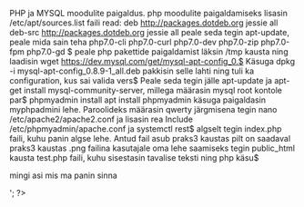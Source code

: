 PHP ja MYSQL moodulite paigaldus.
php moodulite paigaldamiseks lisasin /etc/apt/sources.list faili read:
deb http://packages.dotdeb.org jessie all
deb-src http://packages.dotdeb.org jessie all
peale seda tegin apt-update, peale mida sain teha php7.0-cli php7.0-curl php7.0-dev php7.0-zip php7.0-fpm php7.0-gd $
peale php pakettide paigaldamist läksin /tmp kausta ning laadisin wget https://dev.mysql.com/get/mysql-apt-config_0.$
Käsuga dpkg -i mysql-apt-config_0.8.9-1_all.deb pakkisin selle lahti ning tuli ka configuration, kus sai valida vers$
Peale seda tegin jälle apt-update ja apt-get install mysql-community-server, millega määrasin mysql root kontole par$
phpmyadmin install
apt install phpmyadmin käsuga paigaldasin myphpadmini lehe. Paroolideks määrasin qwerty
järgmisena tegin nano /etc/apache2/apache2.conf ja lisasin rea Include /etc/phpmyadmin/apache.conf ja systemctl rest$
algselt tegin index.php faili, kuhu panin algse lehe. Antud fail asub praks3 kaustas
pilt on saadaval praks3 kaustas .png failina
kasutajale oma lehe saamiseks tegin public_html kausta test.php faili, kuhu sisestasin tavalise teksti ning php käsu$
<?php echo '<p> mingi asi mis ma panin sinna </p>'; ?>
